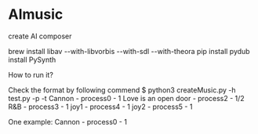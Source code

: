 # AImusic
create AI composer


brew install libav --with-libvorbis --with-sdl --with-theora
pip install pydub
install PySynth


How to run it?

Check the format by following commend
$ python3 createMusic.py -h 
	test.py -p <process> -t <tempo>
	Cannon - process0 - 1
	Love is an open door - process2 - 1/2
	R&B - process3 - 1
	joy1 - process4 - 1
	joy2 - process5 - 1

One example:
	Cannon - process0 - 1